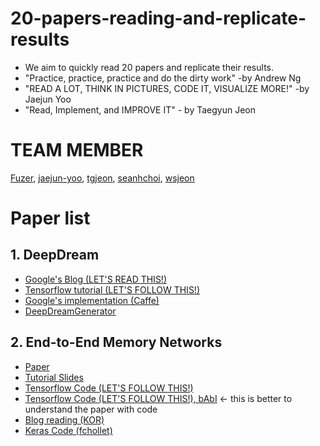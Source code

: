 # 20-papers-reading-and-replicate-results
* We aim to quickly read 20 papers and replicate their results.
* "Practice, practice, practice and do the dirty work" -by Andrew Ng
* "READ A LOT, THINK IN PICTURES, CODE IT, VISUALIZE MORE!" -by Jaejun Yoo
* "Read, Implement, and IMPROVE IT" - by Taegyun Jeon

# TEAM MEMBER

[Fuzer](https://github.com/FuZer), [jaejun-yoo](https://github.com/jaejun-yoo), [tgjeon](https://github.com/tgjeon), [seanhchoi](https://github.com/seanhchoi), [wsjeon](https://github.com/wsjeon)

# Paper list
## 1. DeepDream
* [Google's Blog (LET'S READ THIS!)](https://research.googleblog.com/2015/06/inceptionism-going-deeper-into-neural.html)
* [Tensorflow tutorial (LET'S FOLLOW THIS!)](https://github.com/tensorflow/tensorflow/blob/master/tensorflow/examples/tutorials/deepdream/deepdream.ipynb)
* [Google's implementation (Caffe)](https://github.com/google/deepdream)
* [DeepDreamGenerator](https://deepdreamgenerator.com)
## 2. End-to-End Memory Networks
* [Paper](https://arxiv.org/pdf/1503.08895v4.pdf)
* [Tutorial Slides](https://www.slideshare.net/carpedm20/ss-63116251)
* [Tensorflow Code (LET'S FOLLOW THIS!)](https://github.com/carpedm20/MemN2N-tensorflow)
* [Tensorflow Code (LET'S FOLLOW THIS!), bAbI](https://github.com/1202kbs/MemN2N-Tensorflow) <- this is better to understand the paper with code
* [Blog reading (KOR)](http://solarisailab.com/archives/690)
* [Keras Code (fchollet)](https://github.com/fchollet/keras/blob/master/examples/babi_memnn.py)
